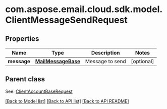
# com.aspose.email.cloud.sdk.model.ClientMessageSendRequest
## Properties
Name | Type | Description | Notes
------------ | ------------- | ------------- | -------------
**message** | [**MailMessageBase**](MailMessageBase.md) | Message to send              |  [optional]


## Parent class

See: [ClientAccountBaseRequest](ClientAccountBaseRequest.md)

[[Back to Model list]](README.md#documentation-for-models) [[Back to API list]](README.md#documentation-for-api-endpoints) [[Back to API README]](README.md)

